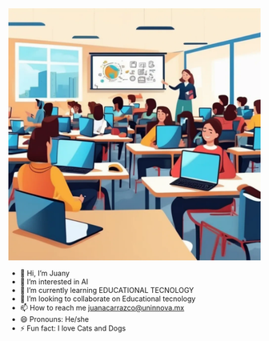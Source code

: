 <img  src="portada.jpg">




- 👋 Hi, I’m Juany
- 👀 I’m interested in AI
- 🌱 I’m currently learning EDUCATIONAL TECNOLOGY
- 💞️ I’m looking to collaborate on Educational tecnology
- 📫 How to reach me juanacarrazco@uninnova.mx
- 😄 Pronouns: He/she
- ⚡ Fun fact: I love Cats and Dogs
